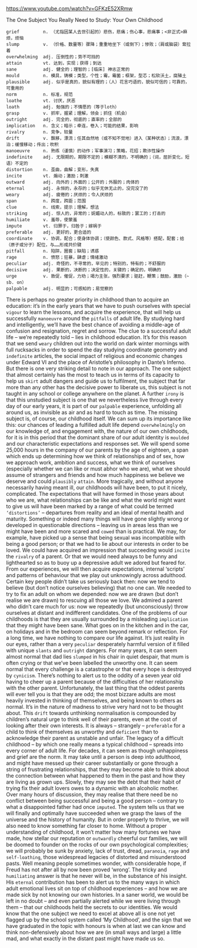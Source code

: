 https://www.youtube.com/watch?v=GFKzE52XRmw

The One Subject You Really Need to Study: Your Own Childhood

```  
grief         n. （尤指因某人去世引起的）悲伤，悲痛；伤心事，悲痛事；<非正式>麻烦，烦恼
slump         v. （价格、数量等）骤降；重重地坐下（或倒下）；惨败；（肩或脑袋）耷拉着
overwhelming  adj. 压倒性的；势不可挡的
attain        vt. 达到，实现；获得；到达
sane          adj. 健全的；理智的；[临床] 神志正常的    
mould         n. 模具，铸模；类型，个性；霉，霉菌；框架，型芯；松软沃土，腐殖土    
plausible     adj. 似乎是真的，貌似有理的；（人）花言巧语的，貌似可信的；可靠的，可重用的  
norm          n. 标准，规范  
loathe        vt. 讨厌，厌恶
loath         adj. 勉强的；不情愿的（等于loth）
grasp         v. 抓牢，握紧；理解，领会；抓住（机会）  
outright      adj. 完全的，彻底的；直率的；全部的
implication   n. 含义；暗示；牵连，卷入；可能的结果，影响
rivalry       n. 竞争，较量
drift         v. 飘移，漂流；任其自然地（或不知不觉地）进入（某种状态）；流浪，漂泊；缓慢移动；传出；吹积
manoeuvre     n. 熟练（谨慎）的动作；军事演习；策略，花招；欺诈性操作
indefinite    adj. 无限期的，期限不定的；模糊不清的，不明确的；（词，屈折变化，短语）不定的  
distortion    n. 歪曲，曲解；变形，失真
incite        vt. 煽动；激励；刺激
outward       adj. 向外的；外面的；公开的；外服的；肉体的
eternal       adj. 永恒的，永存的；似乎无休无止的，没完没了的
weary         adj. 疲倦的；厌烦的；令人厌烦的
span          n. 跨度，跨距；范围
clue          n. 线索，提示；理解，想法
striking      adj. 惊人的，异常的；妩媚动人的，标致的；罢工的；打击的    
humiliate     v. 羞辱，使蒙羞
impute        vt. 归罪于，归咎于；嫁祸于
preferable    adj. 更好的，更合适的
coordinate    v. 协调，配合；使身体协调；（使颜色、款式、风格等）搭配，配套；给 （原子或分子）配位，与……形成共价键
pitfall       n. 陷阱，圈套；缺陷；诱惑
rage          n. 愤怒；狂暴，肆虐；情绪激动
peculiar      adj. 奇怪的，不寻常的，罕见的；特别的，特有的；不舒服的
decisive      adj. 果断的，决断的；决定性的，关键的；确定的，明确的
urge          v. 敦促，催促，力劝；竭力主张，强烈要求；驱赶，鞭策；鼓励，激励（~ sb. on）
palpable      adj. 明显的；可感知的；易觉察的
```


There is perhaps no greater priority in childhood than to acquire an education: it’s in the early years that we have to push ourselves with special `vigour` to learn the lessons, and acquire the experience, that will help us successfully `manoeuvre` around the `pitfalls` of adult life. By studying hard and intelligently, we’ll have the best chance of avoiding a middle-age of confusion and resignation, regret and sorrow. The clue to a successful adult life – we’re repeatedly told – lies in childhood education. It’s for this reason that we send `weary` children out into the world on dark winter mornings with full rucksacks in order to spend the day studying coordinate geometry and `indefinite` articles, the social impact of religious and economic changes under Edward VI and the place of Aristotle’s philosophy in Dante’s Inferno. But there is one very striking detail to note in our approach. The one subject that almost certainly has the most to teach us in terms of its capacity to help us `skirt` adult dangers and guide us to fulfilment, the subject that far more than any other has the decisive power to liberate us, this subject is not taught in any school or college anywhere on the planet. A further `irony` is that this unstudied subject is one that we nevertheless live through every day of our early years, it is part of our `palpable` experience, unfolding all around us, as invisible as air and as hard to touch as time. The missing subject is, of course, our childhood itself. We can sum up its importance like this: our chances of leading a fulfilled adult life depend `overwhelmingly` on our knowledge of, and engagement with, the nature of our own childhoods, for it is in this period that the dominant share of our adult identity is `moulded` and our characteristic expectations and responses set. We will spend some 25,000 hours in the company of our parents by the age of eighteen, a span which ends up determining how we think of relationships and of sex, how we approach work, ambition and success, what we think of ourselves (especially whether we can like or must abhor who we are), what we should assume of strangers and friends and how much happiness we believe we deserve and could `plausibly` `attain`. More tragically, and without anyone necessarily having meant ill, our childhoods will have been, to put it nicely, complicated. The expectations that will have formed in those years about who we are, what relationships can be like and what the world might want to give us will have been marked by a range of what could be termed `‘distortions’` – departures from reality and an ideal of mental health and maturity. Something or indeed many things will have gone slightly wrong or developed in questionable directions – leaving us in areas less than we might have been and more scared and `cowed` than is practical. We may, for example, have picked up a sense that being sexual was incompatible with being a good person; or that we had to lie about our interests in order to be loved. We could have acquired an impression that succeeding would `incite` the `rivalry` of a parent. Or that we would need always to be funny and lighthearted so as to buoy up a depressive adult we adored but feared for. From our experiences, we will then acquire expectations, internal ‘scripts’ and patterns of behaviour that we play out unknowingly across adulthood. Certain key people didn’t take us seriously back then: now we tend to believe (but don’t notice ourselves believing) that no one can. We needed to try to fix an adult on whom we depended: now we are drawn (but don’t realise we are drawn) to rescuing all those we love. We admired a parent who didn’t care much for us: now we repeatedly (but unconsciously) throw ourselves at distant and indifferent candidates. One of the problems of our childhoods is that they are usually surrounded by a misleading `implication` that they might have been sane. What goes on in the kitchen and in the car, on holidays and in the bedroom can seem beyond remark or reflection. For a long time, we have nothing to compare our life against. It’s just reality in our eyes, rather than a very `peculiar` desperately harmful version of it filled with unique `slants` and `outright` dangers. For many years, it can seem almost normal that dad lies `slumped` in his chair in quiet despair, that mum is often crying or that we’ve been labelled the unworthy one. It can seem normal that every challenge is a catastrophe or that every hope is destroyed by `cynicism`. There’s nothing to alert us to the oddity of a seven year old having to cheer up a parent because of the difficulties of her relationship with the other parent. Unfortunately, the last thing that the oddest parents will ever tell you is that they are odd; the most bizzare adults are most heavily invested in thinking of themselves, and being known to others as normal. It’s in the nature of madness to strive very hard not to be thought about. This `drift` towards unthinking normalisation is compounded by children’s natural urge to think well of their parents, even at the cost of looking after their own interests. It is always – strangely – `preferable` for a child to think of themselves as unworthy and `deficient` than to acknowledge their parent as unstable and unfair. The legacy of a difficult childhood – by which one really means a typical childhood – spreads into every corner of adult life. For decades, it can seem as though unhappiness and grief are the norm. It may take until a person is deep into adulthood, and might have messed up their career substantially or gone through a string of frustrating relationships, that they may become able to think about the connection between what happened to them in the past and how they are living as grown ups. Slowly, they may see the debt that their habit of trying fix their adult lovers owes to a dynamic with an alcoholic mother. Over many hours of discussion, they may realise that there need be no conflict between being successful and being a good person – contrary to what a disappointed father had once `imputed`. The system tells us that we will finally and optimally have succeeded when we grasp the laws of the universe and the history of humanity. But in order properly to thrive, we will also need to know something far closer to home. Without a proper understanding of childhood, it won’t matter how many fortunes we have made, how stellar our reputation or `outwardly` cheerful our families, we will be doomed to founder on the rocks of our own psychological complexities; we will probably be sunk by anxiety, lack of trust, dread, `paranoia`, `rage` and `self-loathing`, those widespread legacies of distorted and misunderstood pasts. Well meaning people sometimes wonder, with considerable hope, if Freud has not after all by now been proved ‘wrong’. The tricky and `humiliating` answer is that he never will be, in the substance of his insight. His `eternal` contribution has been to alert us to the many ways in which adult emotional lives sit on top of childhood experiences – and how we are made sick by not knowing our own histories. In a saner world, we would be left in no doubt – and even partially alerted while we were living through them – that our childhoods held the secrets to our identities. We would know that the one subject we need to excel at above all is one not yet flagged up by the school system called ‘My Childhood’, and the sign that we have graduated in the topic with honours is when at last we can know and think non-defensively about how we are (in small ways and large) a little mad, and what exactly in the distant past might have made us so. 
